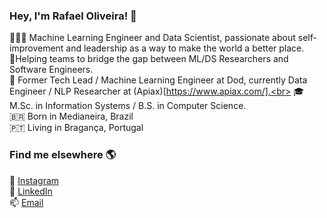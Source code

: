 ### Hey, I'm Rafael Oliveira! 👋

👨🏻‍💻 Machine Learning Engineer and Data Scientist, passionate about self-improvement and leadership as a way to make the world a better place.<br>
👥Helping teams to bridge the gap between ML/DS Researchers and Software Engineers.<br>
💼 Former Tech Lead / Machine Learning Engineer at Dod, currently Data Engineer / NLP Researcher at (Apiax)[https://www.apiax.com/].<br>
🎓 M.Sc. in Information Systems / B.S. in Computer Science.<br>
🇧🇷 Born in Medianeira, Brazil<br>
🇵🇹 Living in Bragança, Portugal<br>

### Find me elsewhere 🌎

📸 [Instagram](https://instagram.com/rafao19)<br>
💼 [LinkedIn](https://www.linkedin.com/in/olirafa)<br>
📫 [Email](olirafa@protonmail.com)<br>
